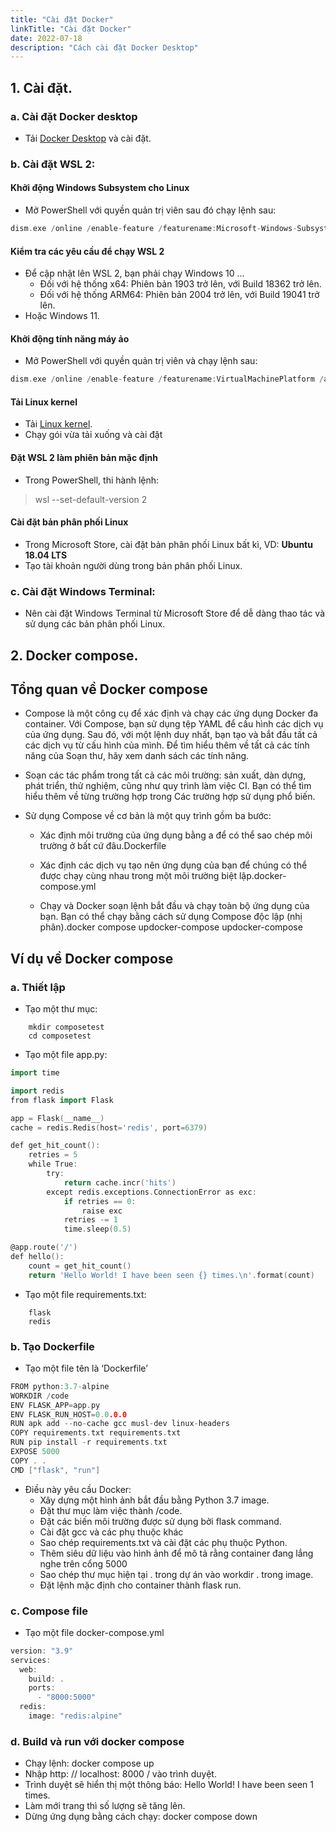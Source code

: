 ```yaml
---
title: "Cài đặt Docker"
linkTitle: "Cài đặt Docker"
date: 2022-07-18
description: "Cách cài đặt Docker Desktop"
---
```

## **1.	Cài đặt.**
### **a.	Cài đặt Docker desktop**
-	Tải [Docker Desktop](https://desktop.docker.com/win/main/amd64/Docker%20Desktop%20Installer.exe) và cài đặt.

### **b.	Cài đặt WSL 2:**
####	Khởi động Windows Subsystem cho Linux
-	Mở PowerShell với quyền quản trị viên sau đó chạy lệnh sau: 
```go
dism.exe /online /enable-feature /featurename:Microsoft-Windows-Subsystem-Linux /all /norestart
```

####	Kiểm tra các yêu cầu để chạy WSL 2
-	Để cập nhật lên WSL 2, bạn phải chạy Windows 10 ... 
    +	Đối với hệ thống x64: Phiên bản 1903 trở lên, với Build 18362 trở lên. 
    +	Đối với hệ thống ARM64: Phiên bản 2004 trở lên, với Build 19041 trở lên. 
-	Hoặc Windows 11.

####	Khởi động tính năng máy ảo
-	Mở PowerShell với quyền quản trị viên và chạy lệnh sau: 
```go
dism.exe /online /enable-feature /featurename:VirtualMachinePlatform /all /norestart
```

####	Tải Linux kernel
-	Tải [Linux kernel](https://wslstorestorage.blob.core.windows.net/wslblob/wsl_update_x64.msi).
-	Chạy gói vừa tải xuống và cài đặt

####	Đặt WSL 2 làm phiên bản mặc định
-	Trong PowerShell, thi hành lệnh: 
>wsl --set-default-version 2

####	Cài đặt bản phân phối Linux
-	Trong Microsoft Store, cài đặt bản phân phối Linux bất kì, VD: **Ubuntu 18.04 LTS**
-	Tạo tài khoản người dùng trong bản phân phối Linux.

### **c.	Cài đặt Windows Terminal:**
-	 Nên cài đặt Windows Terminal từ Microsoft Store để dễ dàng thao tác và sử dụng các bản phân phối Linux.


## **2.	Docker compose.**
## **Tổng quan về Docker compose**
- Compose là một công cụ để xác định và chạy các ứng dụng Docker đa container. Với Compose, bạn sử dụng tệp YAML để cấu hình các dịch vụ của ứng dụng. Sau đó, với một lệnh duy nhất, bạn tạo và bắt đầu tất cả các dịch vụ từ cấu hình của mình. Để tìm hiểu thêm về tất cả các tính năng của Soạn thư, hãy xem danh sách các tính năng.

- Soạn các tác phẩm trong tất cả các môi trường: sản xuất, dàn dựng, phát triển, thử nghiệm, cũng như quy trình làm việc CI. Bạn có thể tìm hiểu thêm về từng trường hợp trong Các trường hợp sử dụng phổ biến.

- Sử dụng Compose về cơ bản là một quy trình gồm ba bước:

    - Xác định môi trường của ứng dụng bằng a để có thể sao chép môi trường ở bất cứ đâu.Dockerfile

    - Xác định các dịch vụ tạo nên ứng dụng của bạn để chúng có thể được chạy cùng nhau trong một môi trường biệt lập.docker-compose.yml

    - Chạy và Docker soạn lệnh bắt đầu và chạy toàn bộ ứng dụng của bạn. Bạn có thể chạy bằng cách sử dụng Compose độc lập (nhị phân).docker compose updocker-compose updocker-compose

## **Ví dụ về Docker compose**
### **a.	Thiết lập**
-	Tạo một thư mục: 
```
    mkdir composetest 
    cd composetest
```
-	Tạo một file app.py:
```go
import time

import redis
from flask import Flask

app = Flask(__name__)
cache = redis.Redis(host='redis', port=6379)

def get_hit_count():
    retries = 5
    while True:
        try:
            return cache.incr('hits')
        except redis.exceptions.ConnectionError as exc:
            if retries == 0:
                raise exc
            retries -= 1
            time.sleep(0.5)

@app.route('/')
def hello():
    count = get_hit_count()
    return 'Hello World! I have been seen {} times.\n'.format(count)
``` 
-	Tạo một file requirements.txt:
```
    flask
    redis
```

### **b.	Tạo Dockerfile**
-	Tạo một file tên là ‘Dockerfile’
```go # syntax=docker/dockerfile:1
FROM python:3.7-alpine
WORKDIR /code
ENV FLASK_APP=app.py
ENV FLASK_RUN_HOST=0.0.0.0
RUN apk add --no-cache gcc musl-dev linux-headers
COPY requirements.txt requirements.txt
RUN pip install -r requirements.txt
EXPOSE 5000
COPY . .
CMD ["flask", "run"]
```
-	Điều này yêu cầu Docker: 
    +	Xây dựng một hình ảnh bắt đầu bằng Python 3.7 image. 
    +	Đặt thư mục làm việc thành /code. 
    +	Đặt các biến môi trường được sử dụng bởi flask command. 
    +	Cài đặt gcc và các phụ thuộc khác 
    +	Sao chép requirements.txt và cài đặt các phụ thuộc Python. 
    +	Thêm siêu dữ liệu vào hình ảnh để mô tả rằng container đang lắng nghe trên cổng 5000 
    +	Sao chép thư mục hiện tại . trong dự án vào workdir . trong image.
    +	Đặt lệnh mặc định cho container thành flask run.

### **c.	Compose file**
-	Tạo một file docker-compose.yml
```go
version: "3.9"
services:
  web:
    build: .
    ports:
      - "8000:5000"
  redis:
    image: "redis:alpine"
```

### **d.	Build và run với docker compose**
-	Chạy lệnh: docker compose up
-	Nhập http: // localhost: 8000 / vào trình duyệt.
-	Trình duyệt sẽ hiển thị một thông báo: Hello World! I have been seen 1 times.
-	Làm mới trang thì số lượng sẽ tăng lên.
-	Dừng ứng dụng bằng cách chạy: docker compose down
